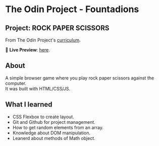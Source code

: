 # The Odin Project - Fountadions

## Project: ROCK PAPER SCISSORS
From The Odin Project's [curriculum](https://www.theodinproject.com/lessons/foundations-rock-paper-scissors).

🔗 **Live Preview**: [here](https://marise-san.github.io/rock-paper-scissors).


## About

A simple browser game where you play rock paper scissors against the computer.<br>
It was built with HTML/CSS/JS.

## What I learned

* CSS Flexbox to create layout.
* Git and Github for project management.
* How to get random elements from an array.
* Knowledge about DOM manipulation.
* Leanerd about methods of Math object.
